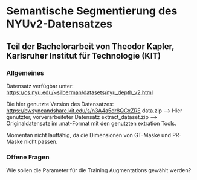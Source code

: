 # Semantische Segmentierung des NYUv2-Datensatzes
## Teil der Bachelorarbeit von Theodor Kapler, Karlsruher Institut für Technologie (KIT)

### Allgemeines
Datensatz verfügbar unter:
https://cs.nyu.edu/~silberman/datasets/nyu_depth_v2.html

Die hier genutzte Version des Datensatzes:
https://bwsyncandshare.kit.edu/s/n3A4a5dr8QCxZRE
data.zip --> Hier genutzter, vorverarbeiteter Datensatz
extract_dataset.zip --> Originaldatensatz im .mat-Format mit den genutzten extration Tools.

Momentan nicht lauffähig, da die Dimensionen von GT-Maske und PR-Maske nicht passen.

### Offene Fragen
Wie sollen die Parameter für die Training Augmentations gewählt werden?
